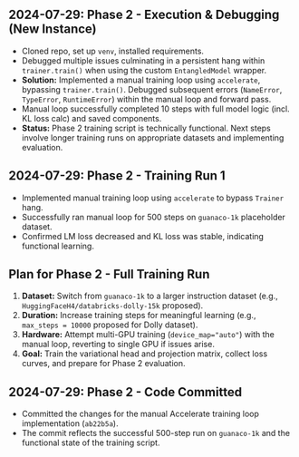 ## 2024-07-29: Phase 2 - Execution & Debugging (New Instance)

- Cloned repo, set up `venv`, installed requirements.
- Debugged multiple issues culminating in a persistent hang within `trainer.train()` when using the custom `EntangledModel` wrapper.
- **Solution:** Implemented a manual training loop using `accelerate`, bypassing `trainer.train()`. Debugged subsequent errors (`NameError`, `TypeError`, `RuntimeError`) within the manual loop and forward pass.
- Manual loop successfully completed 10 steps with full model logic (incl. KL loss calc) and saved components.
- **Status:** Phase 2 training script is technically functional. Next steps involve longer training runs on appropriate datasets and implementing evaluation.

## 2024-07-29: Phase 2 - Training Run 1

- Implemented manual training loop using `accelerate` to bypass `Trainer` hang.
- Successfully ran manual loop for 500 steps on `guanaco-1k` placeholder dataset.
- Confirmed LM loss decreased and KL loss was stable, indicating functional learning.

## Plan for Phase 2 - Full Training Run

1.  **Dataset:** Switch from `guanaco-1k` to a larger instruction dataset (e.g., `HuggingFaceH4/databricks-dolly-15k` proposed).
2.  **Duration:** Increase training steps for meaningful learning (e.g., `max_steps = 10000` proposed for Dolly dataset).
3.  **Hardware:** Attempt multi-GPU training (`device_map="auto"`) with the manual loop, reverting to single GPU if issues arise.
4.  **Goal:** Train the variational head and projection matrix, collect loss curves, and prepare for Phase 2 evaluation.

## 2024-07-29: Phase 2 - Code Committed

- Committed the changes for the manual Accelerate training loop implementation (`ab22b5a`).
- The commit reflects the successful 500-step run on `guanaco-1k` and the functional state of the training script. 